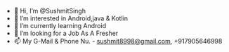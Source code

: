 - 👋 Hi, I’m @SushmitSingh
- 👀 I’m interested in Android,java & Kotlin
- 🌱 I’m currently learning Android
- 💞️ I’m looking for a Job As A Fresher
- 📫 My G-Mail & Phone Nu. - sushmit8998@gmail.com, +917905646998

<!---
SushmitSingh/SushmitSingh is a ✨ special ✨ repository because its `README.md` (this file) appears on your GitHub profile.
You can click the Preview link to take a look at your changes.
--->

